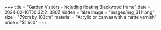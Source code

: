 +++
title = "Garden Visitors - including floating Blackwood frame"
date = 2024-02-16T00:32:21.380Z
hidden = false
image = "images/img_3111.png"
size = "79cm by 103cm"
material = "Acrylic on canvas with a matte varnish"
price = "$1,600"
+++
